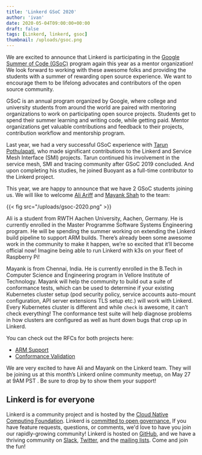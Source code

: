 ```yaml
---
title: 'Linkerd GSoC 2020'
author: 'ivan'
date: 2020-05-04T09:00:00+00:00
draft: false
tags: [Linkerd, linkerd, gsoc]
thumbnail: /uploads/gsoc.png
---
```


We are excited to announce that Linkerd is participating in the
[Google Summer of Code (GSoC)](https://summerofcode.withgoogle.com/) program
again this year as a mentor organization! We look forward to working with these
awesome folks and providing the students with a summer of rewarding open source
experience. We want to encourage them to be lifelong advocates and contributors
of the open source community.

GSoC is an annual program organized by Google, where college and university
students from around the world are paired with mentoring organizations to work
on participating open source projects. Students get to spend their summer
learning and writing code, while getting paid. Mentor organizations get valuable
contributions and feedback to their projects, contribution workflow and
mentorship program.

Last year, we had a very successful GSoC experience with
[Tarun Pothulapati](https://github.com/Pothulapati), who made significant
contributions to the Linkerd and Service Mesh Interface (SMI) projects. Tarun
continued his involvement in the service mesh, SMI and tracing community after
GSoC 2019 concluded. And upon completing his studies, he joined Buoyant as a
full-time contributor to the Linkerd project.

This year, we are happy to announce that we have 2 GSoC students joining us. We
will like to welcome [Ali Ariff](https://github.com/aliariff) and
[Mayank Shah](https://github.com/mayankshah1607) to the team:

{{< fig src="/uploads/gsoc-2020.png" >}}

Ali is a student from RWTH Aachen University, Aachen, Germany. He is currently
enrolled in the Master Programme Software Systems Engineering program. He will
be spending the summer working on extending the Linkerd build pipeline to
support ARM builds. There’s already been some awesome work in the community to
make it happen, we’re so excited that it’ll become official now! Imagine being
able to run Linkerd with k3s on your fleet of Raspberry Pi!

Mayank is from Chennai, India. He is currently enrolled in the B.Tech in
Computer Science and Engineering program in Vellore Institute of Technology.
Mayank will help the community to build out a suite of  conformance tests,
which can be used to determine if your existing Kubernetes cluster setup (pod
security policy, service accounts auto-mount configuration, API server
extensions TLS setup etc.) will work with Linkerd. Every Kubernetes cluster is
different and while `check` is awesome, it can’t check everything! The
conformance test suite will help diagnose problems in how clusters are
configured as well as hunt down bugs that crop up in Linkerd.

You can check out the RFCs for both projects here:

* [ARM Support](https://github.com/linkerd/gsoc/pull/1)
* [Conformance Validation](https://github.com/linkerd/gsoc/pull/2)

We are very excited to have Ali and Mayank on the Linkerd team. They will be
joining us at this month’s Linkerd online community meetup, on May 27 at 9AM PST
. Be sure to drop by to show them your support!

## Linkerd is for everyone

Linkerd is a community project and is hosted by the
[Cloud Native Computing Foundation](https://cncf.io/). Linkerd is
[committed to open governance.](https://linkerd.io/2019/10/03/linkerds-commitment-to-open-governance/)
If you have feature requests, questions, or comments, we'd love to have you
join our rapidly-growing community! Linkerd is hosted on
[GitHub](https://github.com/linkerd/), and we have a thriving community on
[Slack](https://slack.linkerd.io/), [Twitter](https://twitter.com/linkerd),
and the [mailing lists](https://linkerd.io/2/get-involved/). Come and join the
fun!
